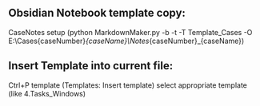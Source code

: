 
## Obsidian Notebook template copy:
CaseNotes setup (python MarkdownMaker.py -b -t -T Template_Cases -O E:\Cases\{caseNumber}_{caseName}\Notes_{caseNumber}_{caseName})

## Insert Template into current file:
Ctrl+P
template (Templates: Insert template)
select appropriate template (like 4.Tasks_Windows)
